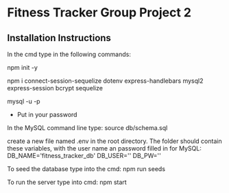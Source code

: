 # Fitness Tracker Group Project 2

## Installation Instructions

In the cmd type in the following commands:

npm init -y

npm i connect-session-sequelize dotenv express-handlebars mysql2 express-session bcrypt sequelize

mysql -u <username> -p
* Put in your password

In the MySQL command line type:
source db/schema.sql

create a new file named .env in the root directory.  The folder should contain these variables, with the user name an password filled in for MySQL:
DB_NAME='fitness_tracker_db'
DB_USER=''
DB_PW=''

To seed the database type into the cmd:
npm run seeds

To run the server type into cmd:
npm start